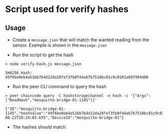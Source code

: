 # Script used for verify hashes

## Usage

- Create a `message.json` that will match the wanted reading from the sensor. Example is shown in the `message.json`

- Run the script to get the hash

```shell
> node verify-hash.js message.json

SHA256 Hash: 49f6be0eb4a51bb7b4d12da28fef3fb0fd4a67b7510bc81c9c0101a897994d06
```

- Run the peer CLI command to query the hash

```shell
> peer chaincode query -C hashstoragechannel -n hash -c '{"Args":["ReadHash","mosquitto-bridge-01-1145"]}'

{"ID":"mosquitto-bridge-01-1145","HashValue":"49f6be0eb4a51bb7b4d12da28fef3fb0fd4a67b7510bc81c9c0101a897994d06","Timestamp":"2025-08-22T18:24:03.655","DeviceID":"mosquitto-bridge-01"}
```

- The hashes should match.
